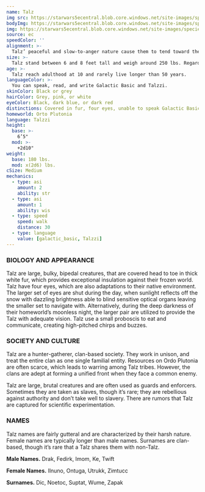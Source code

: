 ```yaml
---
name: Talz
img src: https://starwars5ecentral.blob.core.windows.net/site-images/species/species_talz.png
bodyImg: https://starwars5ecentral.blob.core.windows.net/site-images/species/species_talz.png
img: https://starwars5ecentral.blob.core.windows.net/site-images/species/species_talz.png
source: ec
speedColor: ''
alignment: >-
  Talz’ peaceful and slow-to-anger nature cause them to tend toward the light side, though there are exceptions.
size: >-
  Talz stand between 6 and 8 feet tall and weigh around 250 lbs. Regardless of your position in that range, your size is Medium.
age: >-
  Talz reach adulthood at 10 and rarely live longer than 50 years.
languageColor: >-
  You can speak, read, and write Galactic Basic and Talzzi. 
skinColor: Black or grey
hairColor: Grey, pink, or white
eyeColor: Black, dark blue, or dark red
distinctions: Covered in fur, four eyes, unable to speak Galactic Basic
homeworld: Orto Plutonia
language: Talzzi
height:
  base: >-
    6’5"
  mod: >-
    +2d10"
weight:
  base: 180 lbs.
  mod: x(2d6) lbs.
cSize: Medium
mechanics:
  - type: asi
    amount: 2
    ability: str
  - type: asi
    amount: 1
    ability: wis
  - type: speed
    speed: walk
    distance: 30
  - type: language
    value: [galactic_basic, Talzzi]
---
```

### BIOLOGY AND APPEARANCE
Talz are large, bulky, bipedal creatures, that are covered head to toe in thick white fur, which provides exceptional insulation against their frozen world. Talz have four eyes, which are also adaptations to their native environment. The larger set of eyes are shut during the day, when sunlight reflects off the snow with dazzling brightness able to blind sensitive optical organs leaving the smaller set to navigate with. Alternatively, during the deep darkness of their homeworld’s moonless night, the larger pair are utilized to provide the Talz with adequate vision. Talz use a small proboscis to eat and communicate, creating high-pitched chirps and buzzes.

### SOCIETY AND CULTURE
Talz are a hunter-gatherer, clan-based society. They work in unison, and treat the entire clan as one single familial entity. Resources on Ordo Plutonia are often scarce, which leads to warring among Talz tribes. However, the clans are adept at forming a unified front when they face a common enemy.

Talz are large, brutal creatures and are often used as guards and enforcers. Sometimes they are taken as slaves, though it’s rare; they are rebellious against authority and don’t take well to slavery. There are rumors that Talz are captured for scientific experimentation.

### NAMES
Talz names are fairly gutteral and are characterized by their harsh nature. Female names are typically longer than male names. Surnames are clan-based, though it’s rare that a Talz shares them with non-Talz.

__Male Names.__ Drak, Fedirk, Imom, Ke, Twift

__Female Names.__ Ilnuno, Ontuga, Utrukk, Zimtucc

__Surnames.__ Dic, Noetoc, Suptat, Wume, Zapak



    